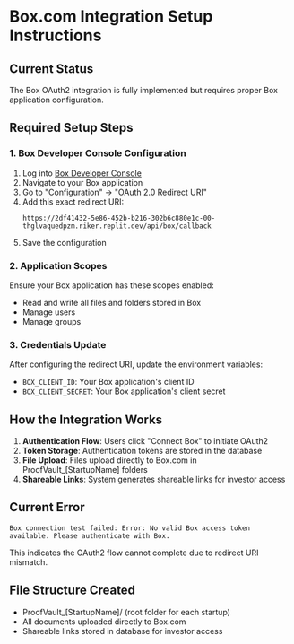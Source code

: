 # Box.com Integration Setup Instructions

## Current Status
The Box OAuth2 integration is fully implemented but requires proper Box application configuration.

## Required Setup Steps

### 1. Box Developer Console Configuration
1. Log into [Box Developer Console](https://app.box.com/developers/console)
2. Navigate to your Box application
3. Go to "Configuration" → "OAuth 2.0 Redirect URI"
4. Add this exact redirect URI:
   ```
   https://2df41432-5e86-452b-b216-302b6c880e1c-00-thglvaquedpzm.riker.replit.dev/api/box/callback
   ```
5. Save the configuration

### 2. Application Scopes
Ensure your Box application has these scopes enabled:
- Read and write all files and folders stored in Box
- Manage users
- Manage groups

### 3. Credentials Update
After configuring the redirect URI, update the environment variables:
- `BOX_CLIENT_ID`: Your Box application's client ID
- `BOX_CLIENT_SECRET`: Your Box application's client secret

## How the Integration Works

1. **Authentication Flow**: Users click "Connect Box" to initiate OAuth2
2. **Token Storage**: Authentication tokens are stored in the database
3. **File Upload**: Files upload directly to Box.com in ProofVault_[StartupName] folders
4. **Shareable Links**: System generates shareable links for investor access

## Current Error
```
Box connection test failed: Error: No valid Box access token available. Please authenticate with Box.
```

This indicates the OAuth2 flow cannot complete due to redirect URI mismatch.

## File Structure Created
- ProofVault_[StartupName]/ (root folder for each startup)
- All documents uploaded directly to Box.com
- Shareable links stored in database for investor access